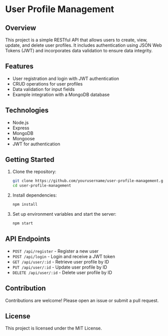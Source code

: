 # User Profile Management

## Overview

This project is a simple RESTful API that allows users to create, view, update, and delete user profiles. It includes authentication using JSON Web Tokens (JWT) and incorporates data validation to ensure data integrity.

## Features
- User registration and login with JWT authentication
- CRUD operations for user profiles
- Data validation for input fields
- Example integration with a MongoDB database

## Technologies
- Node.js
- Express
- MongoDB
- Mongoose
- JWT for authentication

## Getting Started

1. Clone the repository:
   ```bash
   git clone https://github.com/yourusername/user-profile-management.git
   cd user-profile-management
   ```
2. Install dependencies:
   ```bash
   npm install
   ```
3. Set up environment variables and start the server:
   ```bash
   npm start
   ```

## API Endpoints
- `POST /api/register` - Register a new user
- `POST /api/login` - Login and receive a JWT token
- `GET /api/user/:id` - Retrieve user profile by ID
- `PUT /api/user/:id` - Update user profile by ID
- `DELETE /api/user/:id` - Delete user profile by ID

## Contribution
Contributions are welcome! Please open an issue or submit a pull request.

## License
This project is licensed under the MIT License.